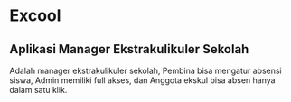 # Excool
## Aplikasi Manager Ekstrakulikuler Sekolah

Adalah manager ekstrakulikuler sekolah, Pembina bisa mengatur absensi siswa, Admin memiliki full akses, dan Anggota ekskul bisa absen hanya dalam satu klik.

